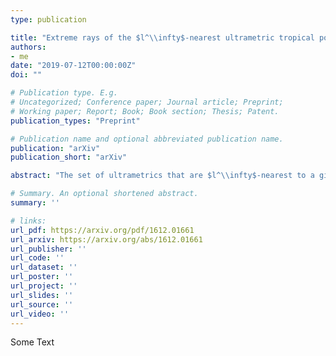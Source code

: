 ```yaml
---
type: publication

title: "Extreme rays of the $l^\\infty$-nearest ultrametric tropical polytope"
authors:
- me
date: "2019-07-12T00:00:00Z"
doi: ""

# Publication type. E.g.
# Uncategorized; Conference paper; Journal article; Preprint;
# Working paper; Report; Book; Book section; Thesis; Patent.
publication_types: "Preprint"

# Publication name and optional abbreviated publication name.
publication: "arXiv"
publication_short: "arXiv"

abstract: "The set of ultrametrics that are $l^\\infty$-nearest to a given dissimilarity map forms a $(\\max,+)$ tropical polytope. In this paper, we present the exterior description of such tropical polytope which enables us to use the exterior to interior description conversion algorithm to compute its extreme rays (tropical vertices). Further, the sufficiency of the extremality characterization in is proved for the case $n=3$ where $n$ is the cardinality of the leaf set. On the other hand, an inductive construction of counterexamples is given to disprove the sufficiency for any $n \\geq 4$."

# Summary. An optional shortened abstract.
summary: ''

# links:
url_pdf: https://arxiv.org/pdf/1612.01661
url_arxiv: https://arxiv.org/abs/1612.01661
url_publisher: ''
url_code: ''
url_dataset: ''
url_poster: ''
url_project: ''
url_slides: ''
url_source: ''
url_video: ''
---
```


Some Text